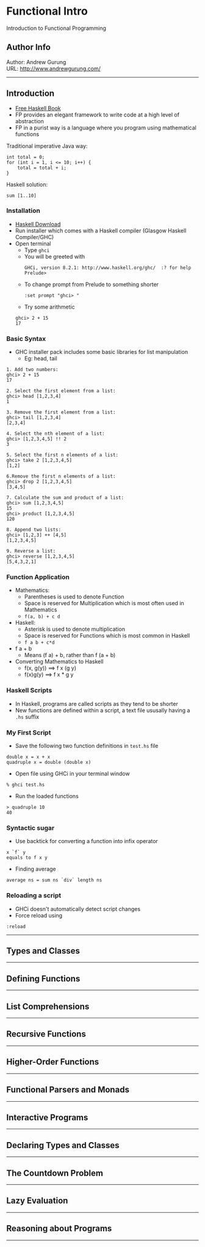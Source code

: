 # Functional Intro
Introduction to Functional Programming

Author Info
-----------
Author: Andrew Gurung <br>
URL: http://www.andrewgurung.com/

-----------

## Introduction
- [Free Haskell Book](http://learnyouahaskell.com/)
- FP provides an elegant framework to write code at a high level of abstraction
- FP in a purist way is a language where you program using mathematical functions

Traditional imperative Java way:
```
int total = 0;
for (int i = 1, i <= 10; i++) {
    total = total + i;
}
```

Haskell solution:
```
sum [1..10]
```

### Installation
- [Haskell Download](https://www.haskell.org/platform/)
- Run installer which comes with a Haskell compiler (Glasgow Haskell Compiler/GHC)
- Open terminal
    - Type `ghci`
    - You will be greeted with
        ```
        GHCi, version 8.2.1: http://www.haskell.org/ghc/  :? for help
        Prelude>
        ```
    - To change prompt from Prelude to something shorter
        ```
        :set prompt "ghci> "
        ```
    - Try some arithmetic
    ```
    ghci> 2 + 15  
    17
    ``` 

### Basic Syntax
- GHC installer pack includes some basic libraries for list manipulation
    - Eg: head, tail
```
1. Add two numbers:
ghci> 2 + 15
17

2. Select the first element from a list:
ghci> head [1,2,3,4]
1

3. Remove the first element from a list:
ghci> tail [1,2,3,4]
[2,3,4]

4. Select the nth element of a list:
ghci> [1,2,3,4,5] !! 2
3

5. Select the first n elements of a list:
ghci> take 2 [1,2,3,4,5]
[1,2]

6.Remove the first n elements of a list:
ghci> drop 2 [1,2,3,4,5]
[3,4,5]

7. Calculate the sum and product of a list:
ghci> sum [1,2,3,4,5]
15
ghci> product [1,2,3,4,5]
120

8. Append two lists:
ghci> [1,2,3] ++ [4,5]
[1,2,3,4,5]

9. Reverse a list:
ghci> reverse [1,2,3,4,5]
[5,4,3,2,1]
```

### Function Application
- Mathematics:
    - Parentheses is used to denote Function
    - Space is reserved for Multiplication which is most often used in Mathematics
    - `f(a, b) + c d`
- Haskell:
    - Asterisk is used to denote multiplication
    - Space is reserved for Functions which is most common in Haskell
    - `f a b + c*d`
- f a + b
    - Means (f a) + b, rather than f (a + b)
- Converting Mathematics to Haskell
    - f(x, g(y)) ==> f x (g y)
    - f(x)g(y) ==> f x * g y

### Haskell Scripts
- In Haskell, programs are called scripts as they tend to be shorter
- New functions are defined within a script, a text file ususally having a `.hs` suffix

### My First Script
- Save the following two function definitions in `test.hs` file
```
double x = x + x
quadruple x = double (double x)
```
- Open file using GHCi in your terminal window
```
% ghci test.hs
```
- Run the loaded functions
```
> quadruple 10
40
```

### Syntactic sugar
- Use backtick for converting a function into infix operator
```
x `f` y 
equals to f x y
```

- Finding average
```
average ns = sum ns `div` length ns
```

### Reloading a script
- GHCi doesn't automatically detect script changes
- Force reload using
```
:reload
```

-----------

## Types and Classes

-----------

## Defining Functions

-----------

## List Comprehensions

-----------

## Recursive Functions

-----------

## Higher-Order Functions

-----------

## Functional Parsers and Monads

-----------

## Interactive Programs

-----------

## Declaring Types and Classes

-----------

## The Countdown Problem

-----------

## Lazy Evaluation

-----------


## Reasoning about Programs

-----------